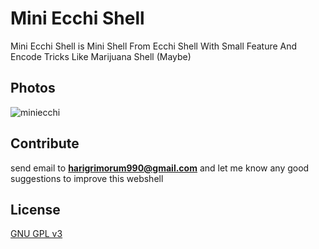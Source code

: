 # Mini Ecchi Shell
Mini Ecchi Shell is Mini Shell From Ecchi Shell With Small Feature And Encode Tricks Like Marijuana Shell (Maybe)

## Photos
![miniecchi](https://raw.githubusercontent.com/dmzhari/miniecchi/main/image.png, "My Shell")

## Contribute
send email to **harigrimorum990@gmail.com** and let me know any good suggestions to improve this webshell

## License
[GNU GPL v3](LICENSE)
